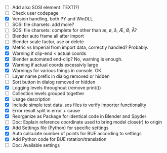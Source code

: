 - [ ] Add also SOSI element .TEXT(?)
- [ ] Check user codepage
- [x] Version handling, both PY and WinDLL
- [ ] SOSI file charsets: add more?
- [ ] SOSI file charsets: complete for other than æ, ø, å, Æ, Ø, Å?
- [ ] Blender auto frame all after import
- [ ] Blender scale factor, use or delete
- [x] Metric vs Imperial from import data, correctly handled? Probably.
- [x] Warning if clip-end < actual coords
- [x] Blender automated end-clip? No, warning is enough.
- [x] Warning if actual coords excessivly large
- [x] Warnings for various things in console. OK.
- [ ] Layer name prefix in dialog removed or hidden
- [ ] Sort button in dialog removed or hidden
- [x] Logging levels throughout (remove print())
- [ ] Collection levels grouped together
- [x] Usage description
- [x] Include simple test data .sos files to verify importer functionality
- [x] Error result split in error + cause
- [x] Reorganize as Package for identical code in Blender and Spyder
- [ ] Doc: Explain reference coordinate used to bring model close(r) to origin
- [x] Add Settings file (Python) for specific settings
- [x] Auto calculate number of points for BUE according to settings
- [x] Add Python code for BUE rotation/translation
- [ ] Doc: Available settings
